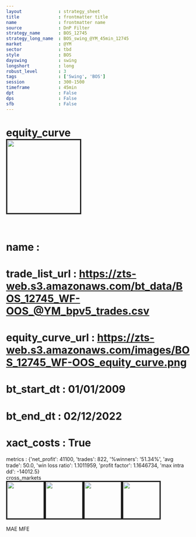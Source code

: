 ```yaml
---
layout              : strategy_sheet
title               : frontmatter title
name                : frontmatter name
source              : DnP Filter
strategy_name       : BOS_12745
strategy_long_name  : BOS_swing_@YM_45min_12745
market              : @YM
sector              : tbd
style               : BOS
dayswing            : swing
longshort           : long
robust_level        : 3
tags                : ['Swing', 'BOS']
session             : 300-1500
timeframe           : 45min
dpt                 : False
dps                 : False
sfb                 : False
---
```

equity_curve<br>
<img src='https://zts-web.s3.amazonaws.com/images/BOS_12745_WF-OOS_equity_curve.png' alt='' border=3 height=200><br><br>
================
name                : <br>
================
trade_list_url      : https://zts-web.s3.amazonaws.com/bt_data/BOS_12745_WF-OOS_@YM_bpv5_trades.csv<br>
================
equity_curve_url    : https://zts-web.s3.amazonaws.com/images/BOS_12745_WF-OOS_equity_curve.png<br>
================
bt_start_dt         : 01/01/2009<br>
================
bt_end_dt           : 02/12/2022<br>
================
xact_costs          : True<br>
================
metrics             : {'net_profit': 41100, 'trades': 822, '%winners': '51.34%', 'avg trade': 50.0, 'win loss ratio': 1.1011959, 'profit factor': 1.1646734, 'max intra dd': -14012.5}<br>
cross_markets<br>
<img src='https://zts-web.s3.amazonaws.com/images/BOS_12745_GrpStress_@NQ_equity_curve.png' alt='' border=3 height=100><img src='https://zts-web.s3.amazonaws.com/images/BOS_12745_GrpStress_@RTY_equity_curve.png' alt='' border=3 height=100><img src='https://zts-web.s3.amazonaws.com/images/BOS_12745_GrpStress_@ES_equity_curve.png' alt='' border=3 height=100><img src='https://zts-web.s3.amazonaws.com/images/BOS_12745_GrpStress_@EMD_equity_curve.png' alt='' border=3 height=100><br><br>
MAE
MFE
